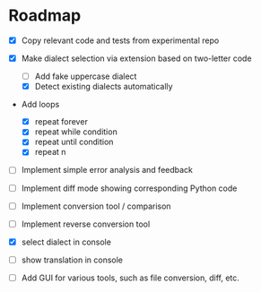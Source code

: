 # Roadmap

- [x] Copy relevant code and tests from experimental repo

- [x] Make dialect selection via extension based on two-letter code

  - [ ] Add fake uppercase dialect
  - [x] Detect existing dialects automatically

- Add loops

  - [x] repeat forever
  - [x] repeat while condition
  - [x] repeat until condition
  - [x] repeat n

- [ ] Implement simple error analysis and feedback

- [ ] Implement diff mode showing corresponding Python code

- [ ] Implement conversion tool / comparison
- [ ] Implement reverse conversion tool
- [x] select dialect in console
- [ ] show translation in console

- [ ] Add GUI for various tools, such as file conversion, diff, etc.